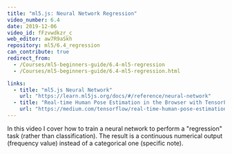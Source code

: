 ```yaml
---
title: "ml5.js: Neural Network Regression"
video_number: 6.4
date: 2019-12-06
video_id: fFzvwdkzr_c
web_editor: aw7R9aSkh
repository: ml5/6.4_regression
can_contribute: true
redirect_from:
  - /Courses/ml5-beginners-guide/6.4-ml5-regression
  - /Courses/ml5-beginners-guide/6.4-ml5-regression.html

links:
  - title: "ml5.js Neural Network"
    url: "https://learn.ml5js.org/docs/#/reference/neural-network"
  - title: "Real-time Human Pose Estimation in the Browser with TensorFlow.js"
    url: "https://medium.com/tensorflow/real-time-human-pose-estimation-in-the-browser-with-tensorflow-js-7dd0bc881cd5"
---
```


In this video I cover how to train a neural network to perform a "regression" task (rather than classification). The result is a continuous numerical output (frequency value) instead of a categorical one (specific note).